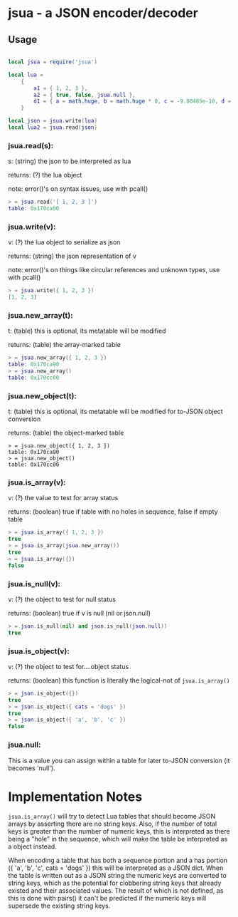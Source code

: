 # jsua - a JSON encoder/decoder

## Usage

```lua

local jsua = require('jsua')

local lua =
	{
		a1 = { 1, 2, 3 },
		a2 = { true, false, jsua.null },
		d1 = { a = math.huge, b = math.huge * 0, c = -9.88485e-10, d = 9.38E+33 }
	}

local json = jsua.write(lua)
local lua2 = jsua.read(json)
```

### jsua.read(s):
s: (string) the json to be interpreted as lua

returns: (?) the lua object

note: error()'s on syntax issues, use with pcall()

```lua
> = jsua.read('[ 1, 2, 3 ]')
table: 0x170ca90
```

### jsua.write(v):
v: (?) the lua object to serialize as json

returns: (string) the json representation of v

note: error()'s on things like circular references and unknown types, use with pcall()

```lua
> = jsua.write({ 1, 2, 3 })
[1, 2, 3]
```
### jsua.new_array(t):
t: (table) this is optional, its metatable will be modified

returns: (table) the array-marked table

```lua
> = jsua.new_array({ 1, 2, 3 })
table: 0x170ca90
> = jsua.new_array()
table: 0x170cc00
```

### jsua.new_object(t):
t: (table) this is optional, its metatable will be modified for to-JSON object conversion

returns: (table) the object-marked table

```
> = jsua.new_object({ 1, 2, 3 })
table: 0x170ca90
> = jsua.new_object()
table: 0x170cc00
```

### jsua.is_array(v):
v: (?) the value to test for array status

returns: (boolean) true if table with no holes in sequence, false if empty table

```lua
> = jsua.is_array({ 1, 2, 3 })
true
> = jsua.is_array(jsua.new_array())
true
> = jsua.is_array({})
false
```

### jsua.is_null(v):
v: (?) the object to test for null status

returns: (boolean) true if v is null (nil or json.null)

```lua
> = json.is_null(nil) and json.is_null(json.null))
true
```

### jsua.is_object(v):
v: (?) the object to test for....object status

returns: (boolean) this function is literally the logical-not of `jsua.is_array()`

```lua
> = json.is_object({})
true
> = json.is_object({ cats = 'dogs' })
true
> = json.is_object({ 'a', 'b', 'c' })
false
```

### jsua.null:
This is a value you can assign within a table for later to-JSON conversion (it becomes 'null').

# Implementation Notes
`jsua.is_array()` will try to detect Lua tables that should become JSON arrays by asserting there are no string keys.  Also, if the number of total keys is greater than the number of numeric keys, this is interpreted as there being a "hole" in the sequence, which will make the table be interpreted as a object instead.

When encoding a table that has both a sequence portion and a has portion ({ 'a', 'b', 'c', cats = 'dogs' }) this will be interpreted as a JSON dict.  When the table is written out as a JSON string the numeric keys are converted to string keys, which as the potential for clobbering string keys that already existed and their associated values.  The result of which is not defined, as this is done with pairs() it can't be predicted if the numeric keys will supersede the existing string keys.

